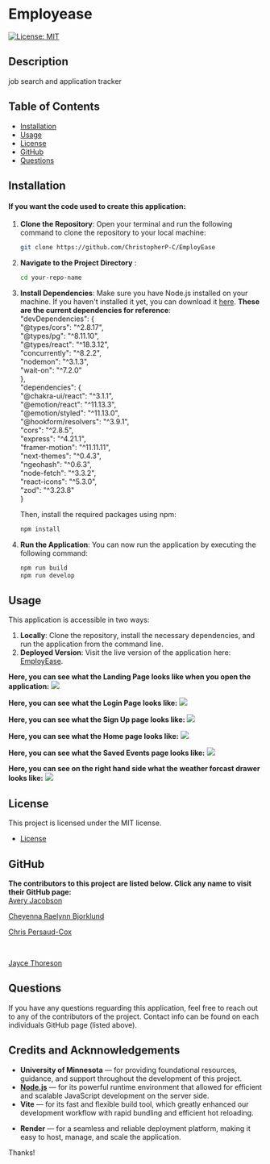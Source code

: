 # Employease

[![License: MIT](https://img.shields.io/badge/License-MIT-yellow.svg)](https://opensource.org/licenses/MIT)

## Description
job search and application tracker

## Table of Contents
* [Installation](#installation)
* [Usage](#usage)
* [License](#license)
* [GitHub](#github)
* [Questions](#questions)

## Installation
#### If you want the code used to create this application:
1. **Clone the Repository**:
   Open your terminal and run the following command to clone the repository to your local machine:

   ```bash
   git clone https://github.com/ChristopherP-C/EmployEase

2. **Navigate to the Project Directory** :

    ```bash
    cd your-repo-name
3. **Install Dependencies**: 
    Make sure you have Node.js installed on your machine. If you haven't installed it yet, you can download it [here](https://nodejs.org/en).
   **These are the current dependencies for reference**:<br>
 "devDependencies": {<br>
    "@types/cors": "^2.8.17",<br>
    "@types/pg": "^8.11.10",<br>
    "@types/react": "^18.3.12",<br>
    "concurrently": "^8.2.2",<br>
    "nodemon": "^3.1.3",<br>
    "wait-on": "^7.2.0"<br>
  },<br>
  "dependencies": {<br>
    "@chakra-ui/react": "^3.1.1",<br>
    "@emotion/react": "^11.13.3",<br>
    "@emotion/styled": "^11.13.0",<br>
    "@hookform/resolvers": "^3.9.1",<br>
    "cors": "^2.8.5",<br>
    "express": "^4.21.1",<br>
    "framer-motion": "^11.11.11",<br>
    "next-themes": "^0.4.3",<br>
    "ngeohash": "^0.6.3",<br>
    "node-fetch": "^3.3.2",<br>
    "react-icons": "^5.3.0",<br>
    "zod": "^3.23.8"<br>
  }<br>

    Then, install the required packages using npm:
    ```bash
    npm install

5. **Run the Application**: 
    You can now run the application by executing the following command:
    ```bash
    npm run build
    npm run develop

## Usage
This application is accessible in two ways:

1. **Locally**: Clone the repository, install the necessary dependencies, and run the application from the command line.
2. **Deployed Version**: Visit the live version of the application here: [EmployEase](https://.onrender.com/).


**Here, you can see what the Landing Page looks like when you open the application:**
<img src='./client/src/images/'>

**Here, you can see what the Login Page looks like:**
<img src='./client/src/images/'>

**Here, you can see what the Sign Up page looks like:**
<img src='./client/src/images/'>

**Here, you can see what the Home page looks like:**
<img src='./client/src/images/'>

**Here, you can see what the Saved Events page looks like:**
<img src='./client/src/images/'>

**Here, you can see on the right hand side what the weather forcast drawer looks like:**
<img src='./client/src/images/'>

## License
This project is licensed under the MIT license.


* [License](https://opensource.org/license/mit)

## GitHub
**The contributors to this project are listed below. Click any name to visit their GitHub page:** <br>
[Avery Jacobson](https://github.com/TheReal4m4d3u5)
<br>

[Cheyenna Raelynn Bjorklund](https://github.com/)
<br>

[Chris Persaud-Cox](https://github.com/ChristopherP-C)

<br>

[Jayce Thoreson](https://github.com/)



## Questions
If you have any questions reguarding this application, feel free to reach out to any of the contributors of the project. Contact info can be found on each individuals GitHub page (listed above).

## Credits and Acknnowledgements
- **University of Minnesota** — for providing foundational resources, guidance, and support throughout the development of this project.
- **[Node.js](https://nodejs.org/en)** — for its powerful runtime environment that allowed for efficient and scalable JavaScript development on the server side.
- **Vite** — for its fast and flexible build tool, which greatly enhanced our development workflow with rapid bundling and efficient hot reloading.
<!-- - **[OpenWeather API](https://openweathermap.org/api)** — for supplying real-time and forecasted weather data, enriching the application’s event insights with relevant local weather conditions.
- **[Ticketmaster API](https://developer.ticketmaster.com/products-and-docs/apis/discovery-api/v2/)** — for providing detailed event data, enabling the discovery and display of live entertainment options within the app.
- **[LocationIQ API](https://locationiq.com/)**- - for allowing us to take a zip code and convert it to Lat and Lon. -->
- **Render** — for a seamless and reliable deployment platform, making it easy to host, manage, and scale the application.
<!-- - **Supabase** — for its scalable and developer-friendly database solution, supporting robust data storage and retrieval.
- **[Chakra UI](https://www.chakra-ui.com/docs/components/concepts/overview)** - for its in depth and comprehensive component library. -->

Thanks!
